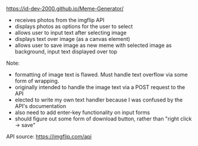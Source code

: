 https://id-dev-2000.github.io/Meme-Generator/

- receives photos from the imgflip API
- displays photos as options for the user to select
- allows user to input text after selecting image
- displays text over image (as a canvas element)
- allows user to save image as new meme with selected image as background, input text displayed over top

Note:
- formatting of image text is flawed. Must handle text overflow via some form of wrapping.
- originally intended to handle the image text via a POST request to the API
- elected to write my own text handler because I was confused by the API's documentation
- also need to add enter-key functionality on input forms
- should figure out some form of download button, rather than "right click -> save"

API source: https://imgflip.com/api
